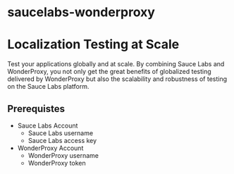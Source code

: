# saucelabs-wonderproxy

# Localization Testing at Scale
Test your applications globally and at scale. By combining Sauce Labs and WonderProxy, you not only get the great benefits of globalized testing delivered by WonderProxy but also the scalability and robustness of testing on the Sauce Labs platform.

## Prerequistes
- Sauce Labs Account
	- Sauce Labs username
	- Sauce Labs access key
- WonderProxy Account
	- WonderProxy username
	- WonderProxy token


